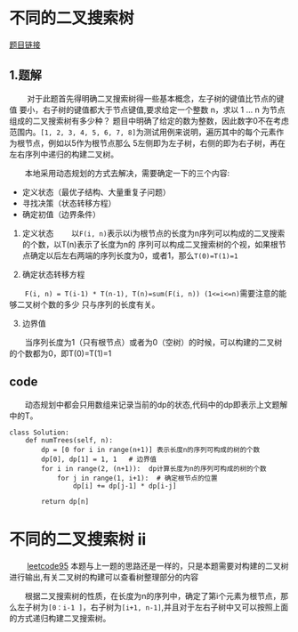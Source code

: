 # 不同的二叉搜索树
[题目链接](https://leetcode-cn.com/problems/unique-binary-search-trees/)

## 1.题解
&emsp;&emsp; 对于此题首先得明确二叉搜索树得一些基本概念，左子树的键值比节点的键值
要小，右子树的键值都大于节点键值,要求给定一个整数 n，求以 1 ... n 为节点组成的二叉搜索树有多少种？
题目中明确了给定的数为整数，因此数字0不在考虑范围内。`[1, 2, 3, 4, 5, 6, 7, 8]`为测试用例来说明，遍历其中的每个元素作为根节点，例如以5作为根节点那么
5左侧即为左子树，右侧的即为右子树，再在左右序列中递归的构建二叉树。

&emsp;&emsp;本地采用动态规划的方式去解决，需要确定一下的三个内容:
* 定义状态（最优子结构、大量重复子问题）
* 寻找决策（状态转移方程）
* 确定初值（边界条件）

1. 定义状态
&emsp;&emsp;以`F(i, n)`表示以i为根节点的长度为n序列可以构成的二叉搜索的个数，以T(n)表示了长度为n的
序列可以构成二叉搜索树的个视，如果根节点确定以后左右两端的序列长度为0，或者1，那么`T(0)=T(1)=1`

2. 确定状态转移方程

&emsp;&emsp;`F(i, n) = T(i-1) * T(n-1), T(n)=sum(F(i, n)) (1<=i<=n)`需要注意的能够二叉树个数的多少
只与序列的长度有关。


3. 边界值

&emsp;&emsp;当序列长度为1（只有根节点）或者为0（空树）的时候，可以构建的二叉树的个数都为0，即T(0)=T(1)=1


## code

&emsp;&emsp;动态规划中都会只用数组来记录当前的dp的状态,代码中的dp即表示上文题解中的T。


    class Solution:
        def numTrees(self, n):
            dp = [0 for i in range(n+1)] 表示长度n的序列可构成的树的个数    
            dp[0], dp[1] = 1, 1   # 边界值
            for i in range(2, (n+1)):  dp计算长度为n的序列可构成的树的个数 
                for j in range(1, i+1):  # 确定根节点的位置   
                    dp[i] += dp[j-1] * dp[i-j]      
        
            return dp[n]    
            
#   不同的二叉搜索树 ii
&emsp;&emsp;
[leetcode95](https://leetcode-cn.com/problems/unique-binary-search-trees-ii/)
本题与上一题的思路还是一样的，只是本题需要对构建的二叉树进行输出,有关二叉树的构建可以查看树整理部分的内容

&emsp;&emsp;根据二叉搜索树的性质，在长度为n的序列中，确定了第i个元素为根节点，那么左子树为`[0：i-1
]`，右子树为`[i+1, n-1]`,并且对于左右子树中又可以按照上面的方式递归构建二叉搜索树。
